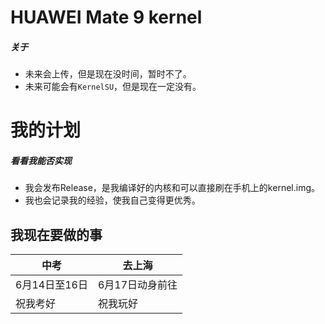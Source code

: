 # HUAWEI Mate 9 kernel
##### 关于
* 未来会上传，但是现在没时间，暂时不了。
* 未来可能会有`KernelSU`，但是现在一定没有。
# 我的计划
##### 看看我能否实现
* 我会发布Release，是我编译好的内核和可以直接刷在手机上的kernel.img。
* 我也会记录我的经验，使我自己变得更优秀。
## 我现在要做的事
| 中考 | 去上海 |
| --- | --- |
| 6月14日至16日 | 6月17日动身前往 |
| 祝我考好 | 祝我玩好 |
